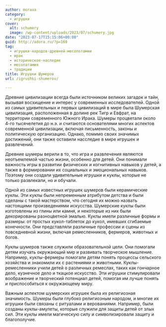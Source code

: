 ```yaml
---
author: morava
category:
  - игрушки
cover:
  alt: schumery
  image: /wp-content/uploads/2023/07/schumery.jpg
date: "2023-07-17T15:15:06+00:00"
guid: http://adora.ru/?p=169
tag:
  - игрушки-народов-древней-месопотамии
  - ирак
  - историческое-наследие
  - месопатамия
  - традиции
title: Игрушки Шумеров
url: /igrushki-shumerov/

---
```

Древние цивилизации всегда были источником великих загадок и тайн, вызывая восхищение и интерес у современных исследователей. Одной из самых удивительных и первых цивилизаций в мире была Шумерская цивилизация, расположенная в долине рек Тигр и Евфрат, на территории современного Южного Ирака. Шумеры процветали около 4-го тысячелетия до н.э. и считаются основателями многих аспектов современной цивилизации, включая письменность, законы и политическую организацию. Однако, помимо своих значимых достижений, они также оставили насследие в мире игрушек и развлечений.

Древние шумеры верили в то, что игра и развлечения являются неотъемлемой частью жизни, особенно для детей. Они понимали важность игры в развитии физических и когнитивных навыков у детей, а также в формировании их социальных и эмоциональных навыков. Поэтому они создали удивительные игрушки и куклы, которые не только развлекали, но и обучали.

Одной из самых известных игрушек шумеров были керамические куклы. Эти куклы были непременным атрибутом детства и были сделаны с такой мастерством, что сегодня их можно назвать настоящими произведениями искусства. Шумерские куклы были изготовлены из глины или камня, и некоторые из них были декорированы разноцветной эмалью. Куклы имели различные формы и размеры: от простых кукол-таблеток до кукол, имевших сгибаемые конечности. Они представляли различные профессии и сцены из повседневной жизни, включая ремесленников, фермеров, животных и богов.

Куклы шумеров также служили образовательной цели. Они помогали детям изучать окружающий мир и развивать творческое мышление. Например, куклы-фермеры помогали детям понять процессы сельского хозяйства и знакомили их с растениями и животными. Куклы-ремесленники учили детей о различных ремеслах, таких как гончарное дело, кузнечное дело и ткацкое искусство. Эти игрушки стимулировали воображение и творческий потенциал детей, помогая им лучше понять и приспособиться к окружающему миру.

Важным аспектом шумерских игрушек была их религиозная значимость. Шумеры были глубоко религиозным народом, и многие их игрушки были связаны с ритуалами и верованиями. Например, были созданы куклы-амулеты, которые служили для защиты детей от злых сил. Эти куклы имели магическую силу и символизировали защиту и благополучие.
